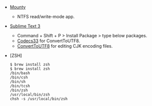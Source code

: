 
- [Mounty](http://www.enjoygineering.com/mounty/)
  - NTFS read/write-mode app.

- [Sublime Text 3](http://www.sublimetext.com/3)
  - Command + Shift + P > Install Package > type below packages.
  - [Codecs33](https://github.com/seanliang/Codecs33/tree/osx) for ConvertToUTF8.
  - [ConvertToUTF8](https://github.com/seanliang/ConvertToUTF8) for editing CJK encoding files.

- [ZSH]
  
    ```
    $ brew install zsh
    $ brew install zsh
    /bin/bash
    /bin/csh
    /bin/sh
    /bin/tcsh
    /bin/zsh
    /usr/local/bin/zsh
    chsh -s /usr/local/bin/zsh
    ```
